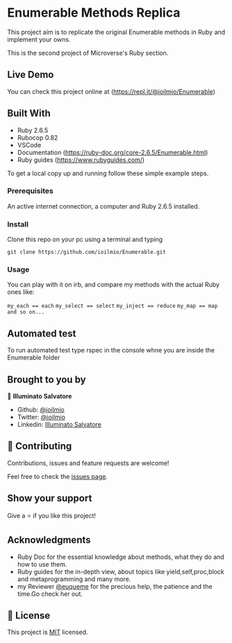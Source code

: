 # Enumerable Methods Replica

This project aim is to replicate the original Enumerable methods in Ruby and implement your owns.


This is the second project of Microverse's Ruby section.

## Live Demo

You can check this project online at (https://repl.it/@ioilmio/Enumerable)


## Built With

- Ruby 2.6.5
- Rubocop 0.82
- VSCode
- Documentation (https://ruby-doc.org/core-2.6.5/Enumerable.html)
- Ruby guides (https://www.rubyguides.com/)


To get a local copy up and running follow these simple example steps.

### Prerequisites

An active internet connection, a computer and Ruby 2.6.5 installed.


### Install
Clone this repo on your pc using a terminal and typing 

``git clone https://github.com/ioilmio/Enumerable.git``


### Usage

You can play with it on irb, and compare my methods with the actual Ruby ones like:

``my_each == each``
``my_select == select``
``my_inject == reduce``
``my_map == map``
``and so on...``

## Automated test ##

To run automated test type rspec in the console whne you are inside the Enumerable folder


## Brought to you by

👤 **Illuminato Salvatore**

- Github: [@ioilmio](https://github.com/ioilmio)
- Twitter: [@ioilmio](https://twitter.com/ioilmio)
- Linkedin: [Illuminato Salvatore](https://www.linkedin.com/in/illuminato-salvatore/)


## 🤝 Contributing

Contributions, issues and feature requests are welcome!

Feel free to check the [issues page](https://github.com/ioilmio/Enumerable/issues).

## Show your support

Give a ⭐️ if you like this project!

## Acknowledgments

- Ruby Doc for the essential knowledge about methods, what they do and how to use them.
- Ruby guides for the in-depth view, about topics like yield,self,proc,block and metaprogramming and many more.
- my Reviewer [@euqueme](https://github.com/euqueme) for the precious help, the patience and the time.Go check her out.

## 📝 License

This project is [MIT](lic.url) licensed.

